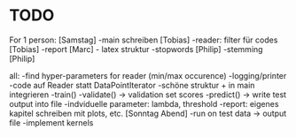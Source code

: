 TODO
====

For 1 person: [Samstag]
-main schreiben [Tobias]
-reader: filter für codes [Tobias]
-report [Marc]
	- latex struktur
-stopwords [Philip]
-stemming [Philip]

all:
-find hyper-parameters for reader (min/max occurence)
-logging/printer
-code auf Reader statt DataPointIterator
-schöne struktur + in main integrieren
	-train()
	-validate() -> validation set scores
	-predict() -> write test output into file
-indviduelle parameter: lambda, threshold
-report: eigenes kapitel schreiben mit plots, etc. [Sonntag Abend]
-run on test data -> output file
-implement kernels